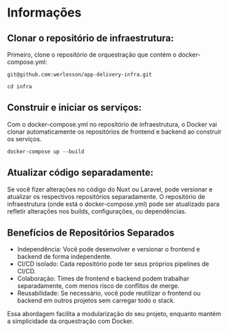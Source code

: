 # Informações

## Clonar o repositório de infraestrutura:

Primeiro, clone o repositório de orquestração que contém o docker-compose.yml:

```
git@github.com:werlesson/app-delivery-infra.git

cd infra
```

## Construir e iniciar os serviços:

Com o docker-compose.yml no repositório de infraestrutura, o Docker vai clonar automaticamente os repositórios de frontend e backend ao construir os serviços.

```
docker-compose up --build
```

## Atualizar código separadamente:

Se você fizer alterações no código do Nuxt ou Laravel, pode versionar e atualizar os respectivos repositórios separadamente. O repositório de infraestrutura (onde está o docker-compose.yml) pode ser atualizado para refletir alterações nos builds, configurações, ou dependências.

## Benefícios de Repositórios Separados

- Independência: Você pode desenvolver e versionar o frontend e backend de forma independente.
- CI/CD isolado: Cada repositório pode ter seus próprios pipelines de CI/CD.
- Colaboração: Times de frontend e backend podem trabalhar separadamente, com menos risco de conflitos de merge.
- Reusabilidade: Se necessário, você pode reutilizar o frontend ou backend em outros projetos sem carregar todo o stack.

Essa abordagem facilita a modularização do seu projeto, enquanto mantém a simplicidade da orquestração com Docker.
